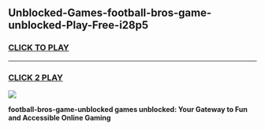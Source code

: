 
## Unblocked-Games-football-bros-game-unblocked-Play-Free-i28p5
<h3>
<a href="https://premium76.site?title=football-bros-game-unblocked&ref=23A">CLICK TO PLAY</a></h3>
<hr>

<h3>
<a href="https://premium76.site?title=football-bros-game-unblocked&ref=23A">CLICK 2 PLAY</a>
  
</h3>

<a href="https://premium76.site?title=football-bros-game-unblocked&ref=23A"><img src="https://clearcache.store/games.png"></a>


**football-bros-game-unblocked games unblocked: Your Gateway to Fun and Accessible Online Gaming**
